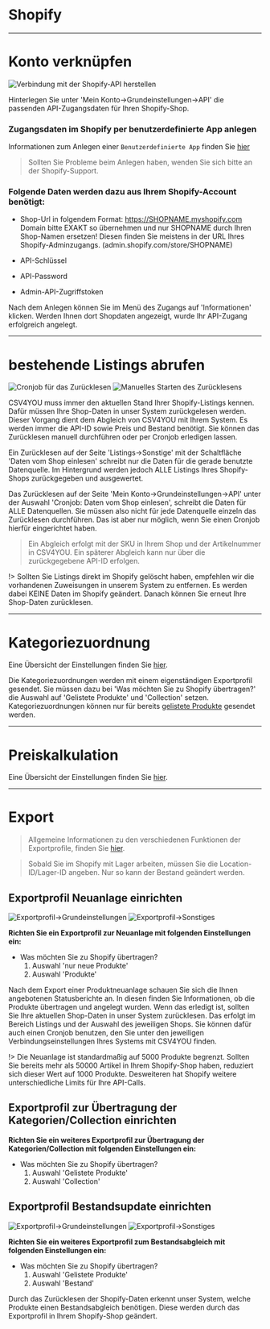 # Shopify

***
# Konto verknüpfen

![Verbindung mit der Shopify-API herstellen](https://data.csv4you.com/media/image/guide/interface/shopify/shopify-api-zugangsdaten-hinterlegen.png ':zoom :size=30%')

Hinterlegen Sie unter 'Mein Konto->Grundeinstellungen->API' die passenden API-Zugangsdaten für Ihren Shopify-Shop.


### Zugangsdaten im Shopify per benutzerdefinierte App anlegen

Informationen zum Anlegen einer `Benutzerdefinierte App` finden Sie [hier](https://help.shopify.com/de/manual/apps/app-types/custom-apps)

> Sollten Sie Probleme beim Anlegen haben, wenden Sie sich bitte an der Shopify-Support.

### Folgende Daten werden dazu aus Ihrem Shopify-Account benötigt:

- Shop-Url in folgendem Format: https://SHOPNAME.myshopify.com<br>
    Domain bitte EXAKT so übernehmen und nur SHOPNAME durch Ihren Shop-Namen ersetzen!
	Diesen finden Sie meistens in der URL Ihres Shopify-Adminzugangs. (admin.shopify.com/store/SHOPNAME)

- API-Schlüssel

- API-Password

- Admin-API-Zugriffstoken

Nach dem Anlegen können Sie im Menü des Zugangs auf 'Informationen' klicken. Werden Ihnen dort Shopdaten angezeigt, wurde Ihr API-Zugang erfolgreich angelegt.


***
# bestehende Listings abrufen

![Cronjob für das Zurücklesen](https://data.csv4you.com/media/image/guide/interface/shopify/shopify-einrichtung-cronjob-zuruecklesen.png ':zoom :size=30%')
![Manuelles Starten des Zurücklesens](https://data.csv4you.com/media/image/guide/interface/shopify/shopify-listings-uebersicht.png ':zoom :size=30%')

CSV4YOU muss immer den aktuellen Stand Ihrer Shopify-Listings kennen. Dafür müssen Ihre Shop-Daten in unser System zurückgelesen werden. Dieser Vorgang dient dem Abgleich von CSV4YOU mit Ihrem System. Es werden immer die API-ID sowie Preis und Bestand benötigt. Sie können das Zurücklesen manuell durchführen oder per Cronjob erledigen lassen.

Ein Zurücklesen auf der Seite 'Listings->Sonstige' mit der Schaltfläche 'Daten vom Shop einlesen' schreibt nur die Daten für die gerade benutzte Datenquelle. Im Hintergrund werden jedoch ALLE Listings Ihres Shopify-Shops zurückgegeben und ausgewertet.

Das Zurücklesen auf der Seite 'Mein Konto->Grundeinstellungen->API' unter der Auswahl 'Cronjob: Daten vom Shop einlesen', schreibt die Daten für ALLE Datenquellen. Sie müssen also nicht für jede Datenquelle einzeln das Zurücklesen durchführen. Das ist aber nur möglich, wenn Sie einen Cronjob hierfür eingerichtet haben.

> Ein Abgleich erfolgt mit der SKU in Ihrem Shop und der Artikelnummer in CSV4YOU. Ein späterer Abgleich kann nur über die zurückgegebene API-ID erfolgen.

!> Sollten Sie Listings direkt im Shopify gelöscht haben, empfehlen wir die vorhandenen Zuweisungen in unserem System zu entfernen. Es werden dabei KEINE Daten im Shopify geändert. Danach können Sie erneut Ihre Shop-Daten zurücklesen.


***
# Kategoriezuordnung

Eine Übersicht der Einstellungen finden Sie [hier](export/categories).

Die Kategoriezuordnungen werden mit einem eigenständigen Exportprofil gesendet. 
Sie müssen dazu bei 'Was möchten Sie zu Shopify übertragen?' die Auswahl auf 'Gelistete Produkte' und 'Collection' setzen.
Kategoriezuordnungen können nur für bereits [gelistete Produkte](/interface/shops/shopify?id=bestehende-listings-abrufen) gesendet werden.


***
# Preiskalkulation

Eine Übersicht der Einstellungen finden Sie [hier](export/pricecalculation).


***
# Export

> Allgemeine Informationen zu den verschiedenen Funktionen der Exportprofile, finden Sie [hier](export/interface).

> Sobald Sie im Shopify mit Lager arbeiten, müssen Sie die Location-ID/Lager-ID angeben. Nur so kann der Bestand geändert werden.

## Exportprofil Neuanlage einrichten

![Exportprofil->Grundeinstellungen](https://data.csv4you.com/media/image/guide/interface/shopify/shopify-exportprofil-neuanlage-grundeinstellungen.png ':zoom :size=30%')
![Exportprofil->Sonstiges](https://data.csv4you.com/media/image/guide/interface/shopify/shopify-exportprofil-neuanlage-sonstiges.png ':zoom :size=30%')

**Richten Sie ein Exportprofil zur Neuanlage mit folgenden Einstellungen ein:**

- Was möchten Sie zu Shopify übertragen?<br>
	1. Auswahl 'nur neue Produkte'<br>
	2. Auswahl 'Produkte'

Nach dem Export einer Produktneuanlage schauen Sie sich die Ihnen angebotenen Statusberichte an. In diesen finden Sie Informationen, ob die Produkte übertragen und angelegt wurden. Wenn das erledigt ist, sollten Sie Ihre aktuellen Shop-Daten in unser System zurücklesen. Das erfolgt im Bereich Listings und der Auswahl des jeweiligen Shops.
Sie können dafür auch einen Cronjob benutzen, den Sie unter den jeweiligen Verbindungseinstellungen Ihres Systems mit CSV4YOU finden.

!> Die Neuanlage ist standardmaßig auf 5000 Produkte begrenzt. Sollten Sie bereits mehr als 50000 Artikel in Ihrem Shopify-Shop haben, reduziert sich dieser Wert auf 1000 Produkte. Desweiteren hat Shopify weitere unterschiedliche Limits für Ihre API-Calls.


## Exportprofil zur Übertragung der Kategorien/Collection einrichten

**Richten Sie ein weiteres Exportprofil zur Übertragung der Kategorien/Collection mit folgenden Einstellungen ein:**

- Was möchten Sie zu Shopify übertragen?<br>
	1. Auswahl 'Gelistete Produkte'<br>
	2. Auswahl 'Collection'


## Exportprofil Bestandsupdate einrichten

![Exportprofil->Grundeinstellungen](https://data.csv4you.com/media/image/guide/interface/shopify/shopify-exportprofil-update-bestand-grundeinstellungen.png ':zoom :size=30%')
![Exportprofil->Sonstiges](https://data.csv4you.com/media/image/guide/interface/shopify/shopify-exportprofil-update-bestand-sonstiges.png ':zoom :size=30%')

**Richten Sie ein weiteres Exportprofil zum Bestandsabgleich mit folgenden Einstellungen ein:**

- Was möchten Sie zu Shopify übertragen?<br>
	1. Auswahl 'Gelistete Produkte'<br>
	2. Auswahl 'Bestand'

Durch das Zurücklesen der Shopify-Daten erkennt unser System, welche Produkte einen Bestandsabgleich benötigen. Diese werden durch das Exportprofil in Ihrem Shopify-Shop geändert.

